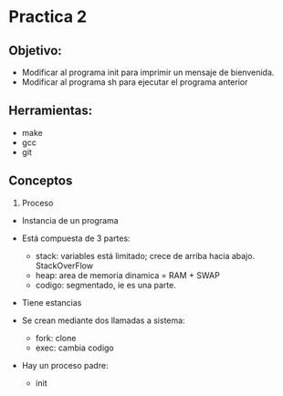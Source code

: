 # Practica 2

## Objetivo:
* Modificar al programa init para imprimir un mensaje de bienvenida.
* Modificar al programa sh para ejecutar el programa anterior

## Herramientas:
* make
* gcc
* git

## Conceptos

1) Proceso

* Instancia de un programa
* Está compuesta de 3 partes:
  * stack: variables está limitado; crece de arriba hacia abajo. StackOverFlow
  * heap: area de memoria dinamica = RAM + SWAP
  * codigo: segmentado, ie es una parte.

* Tiene estancias

* Se crean mediante dos llamadas a sistema:
  * fork: clone
  * exec: cambia codigo

* Hay un proceso padre:
  * init



